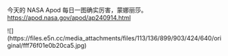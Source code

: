 <p>今天的 NASA Apod 每日一图确实厉害，蒙娜丽莎。<br /><a href="https://apod.nasa.gov/apod/ap240914.html" target="_blank" rel="nofollow noopener" translate="no"><span class="invisible">https://</span><span class="ellipsis">apod.nasa.gov/apod/ap240914.ht</span><span class="invisible">ml</span></a></p>
![](https://files.e5n.cc/media_attachments/files/113/136/899/903/424/640/original/fff76f01e0b20ca5.jpg)
